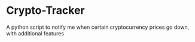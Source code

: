 # Crypto-Tracker
A python script to notify me when certain cryptocurrency prices go down, with additional features
